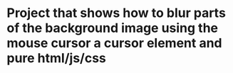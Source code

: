 # Project that shows how to blur parts of the background image using the mouse cursor a cursor element and pure html/js/css
